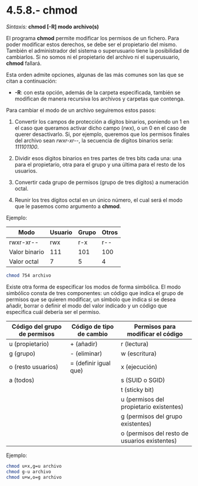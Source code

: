 # 4.5.8.- chmod

*Sintaxis:* **chmod [-R] modo archivo(s)**

El programa **chmod** permite modificar los permisos de un fichero. Para poder modificar estos derechos, se debe ser el propietario del mismo. También el administrador del sistema o superusuario tiene la posibilidad de cambiarlos. Si no somos ni el propietario del archivo ni el superusuario, **chmod** fallará.

Esta orden admite opciones, algunas de las más comunes son las que se citan a continuación:

 * **-R**: con esta opción, además de la carpeta especificada, también se modifican de manera recursiva los archivos y carpetas que contenga.


Para cambiar el modo de un archivo seguiremos estos pasos:

 1. Convertir los campos de protección a dígitos binarios, poniendo un 1 en el caso que queramos activar dicho campo (*rwx*), o un 0 en el caso de querer desactivarlo. Si, por ejemplo, queremos que los permisos finales del archivo sean *rwxr-xr--*, la secuencia de dígitos binarios sería: *111101100*.

 2. Dividir esos dígitos binarios en tres partes de tres bits cada una: una para el propietario, otra para el grupo y una última para el resto de los usuarios.

 3. Convertir cada grupo de permisos (grupo de tres dígitos) a numeración octal.

 4. Reunir los tres dígitos octal en un único número, el cual será el modo que le pasemos como argumento a **chmod**.

Ejemplo:

|**Modo**|**Usuario**|**Grupo**|**Otros**|
|--|--|--|--|
|rwxr-xr--|rwx|r-x|r--|
|Valor binario|111|101|100|
|Valor octal|7|5|4|

```bash
chmod 754 archivo
```

Existe otra forma de especificar los modos de forma simbólica. El modo simbólico consta de tres componentes: un código que indica el grupo de permisos que se quieren modificar, un símbolo que indica si se desea añadir, borrar o definir el modo del valor indicado y un código que especifica cuál debería ser el permiso.

|**Código del grupo de permisos**|**Código de tipo de cambio**|**Permisos para modificar el código**|
|--|--|--|
|u (propietario)|+ (añadir)|r (lectura)|
|g (grupo)|- (eliminar)|w (escritura)|
|o (resto usuarios)|= (definir igual que)|x (ejecución)|
|a (todos)||s (SUID o SGID)|
|||t (sticky bit)|
|||u (permisos del propietario existentes)|
|||g (permisos del grupo existentes)|
|||o (permisos del resto de usuarios existentes)|

Ejemplo:

```bash
chmod u+x,g=u archivo
chmod g-u archivo
chmod u+w,o=g archivo
```
